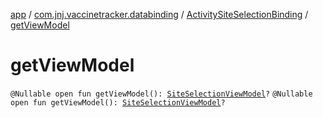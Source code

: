 [app](../../index.md) / [com.jnj.vaccinetracker.databinding](../index.md) / [ActivitySiteSelectionBinding](index.md) / [getViewModel](./get-view-model.md)

# getViewModel

`@Nullable open fun getViewModel(): `[`SiteSelectionViewModel`](../../com.jnj.vaccinetracker.siteselection/-site-selection-view-model/index.md)`?`
`@Nullable open fun getViewModel(): `[`SiteSelectionViewModel`](../../com.jnj.vaccinetracker.siteselection/-site-selection-view-model/index.md)`?`